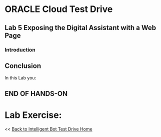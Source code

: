 # ORACLE Cloud Test Drive #

## Lab 5 Exposing the Digital Assistant with a Web Page ##

### Introduction ###


## Conclusion ##
 
In this Lab you:
 

## END OF HANDS-ON ##


# Lab Exercise: #
<< [Back to Intelligent Bot Test Drive Home](README-IBCS.md)
